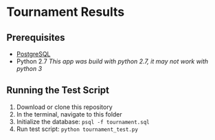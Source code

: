 # Tournament Results

## Prerequisites
- [PostgreSQL](https://www.postgresql.org/download/)
- Python 2.7 
*This app was build with python 2.7, it may not work with python 3*

## Running the Test Script
1. Download or clone this repository
2. In the terminal, navigate to this folder
3. Initialize the database: `psql -f tournament.sql`
4. Run test script: `python tournament_test.py`
